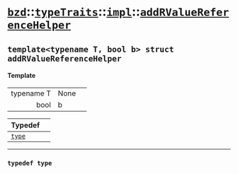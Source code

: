 # [`bzd`](../../../../index.md)::[`typeTraits`](../../../index.md)::[`impl`](../../index.md)::[`addRValueReferenceHelper`](../index.md)

## `template<typename T, bool b> struct addRValueReferenceHelper`

#### Template
||||
|---:|:---|:---|
|typename T|None||
|bool|b||

|Typedef||
|:---|:---|
|[`type`](./index.md)||
------
### `typedef type`

